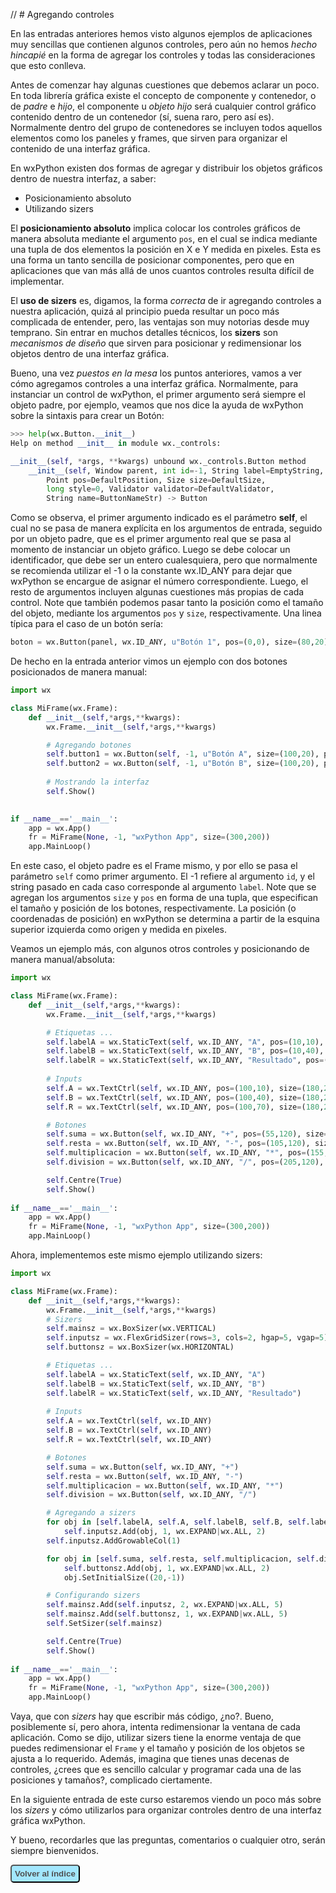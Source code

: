 // # Agregando controles

En las entradas anteriores hemos visto algunos ejemplos de aplicaciones muy sencillas 
que contienen algunos controles, pero aún no hemos *hecho hincapié* en la forma de 
agregar los controles y todas las consideraciones que esto conlleva.

Antes de comenzar hay algunas cuestiones que debemos aclarar un poco. En toda librería 
gráfica existe el concepto de componente y contenedor, o de *padre* e *hijo*, el 
componente u *objeto hijo* será cualquier control gráfico contenido dentro de un 
contenedor (sí, suena raro, pero así es). Normalmente dentro del grupo de contenedores 
se incluyen todos aquellos elementos como los paneles y frames, que sirven para 
organizar el contenido de una interfaz gráfica.

En wxPython existen dos formas de agregar y distribuir los objetos gráficos dentro 
de nuestra interfaz, a saber:

* Posicionamiento absoluto
* Utilizando sizers 

El **posicionamiento absoluto** implica colocar los controles gráficos de manera 
absoluta mediante el argumento `pos`, en el cual se indica mediante una tupla de dos 
elementos la posición en X e Y medida en pixeles. Esta es una forma un tanto sencilla de posicionar 
componentes, pero que en aplicaciones que van más allá de unos cuantos controles 
resulta difícil de implementar.

El **uso de sizers** es, digamos, la forma *correcta* de ir agregando controles a nuestra aplicación, 
quizá al principio pueda resultar un poco más complicada de entender, pero, las ventajas son muy notorias 
desde muy temprano. Sin entrar en muchos detalles técnicos, los **sizers** son *mecanismos de diseño* que 
sirven para posicionar y redimensionar los objetos dentro de una interfaz gráfica.

Bueno, una vez *puestos en la mesa* los puntos anteriores, vamos a ver cómo agregamos controles a una 
interfaz gráfica. Normalmente, para instanciar un control de wxPython, el primer argumento será 
siempre el objeto padre, por ejemplo, veamos que nos dice la ayuda de wxPython sobre la sintaxis 
para crear un Botón:

```python
>>> help(wx.Button.__init__)
Help on method __init__ in module wx._controls:

__init__(self, *args, **kwargs) unbound wx._controls.Button method
    __init__(self, Window parent, int id=-1, String label=EmptyString, 
        Point pos=DefaultPosition, Size size=DefaultSize, 
        long style=0, Validator validator=DefaultValidator, 
        String name=ButtonNameStr) -> Button
```

Como se observa, el primer argumento indicado es el parámetro **self**, el cual no se pasa de manera 
explícita en los argumentos de entrada, seguido por un objeto padre, que es el primer 
argumento real que se pasa al momento de instanciar un objeto gráfico. Luego se debe colocar un 
identificador, que debe ser un entero cualesquiera, pero que normalmente se recomienda utilizar 
el -1 o la constante wx.ID_ANY para dejar que wxPython se encargue de asignar el número correspondiente. 
Luego, el resto de argumentos incluyen algunas cuestiones más propias de cada control. Note que 
también podemos pasar tanto la posición como el tamaño del objeto, mediante los argumentos 
`pos` y `size`, respectivamente. Una linea típica para el caso de un botón sería:

```python
boton = wx.Button(panel, wx.ID_ANY, u"Botón 1", pos=(0,0), size=(80,20))
```

De hecho en la entrada anterior vimos un ejemplo con dos botones posicionados de manera manual:

```python
import wx

class MiFrame(wx.Frame):
    def __init__(self,*args,**kwargs):
        wx.Frame.__init__(self,*args,**kwargs)

        # Agregando botones
        self.button1 = wx.Button(self, -1, u"Botón A", size=(100,20), pos=(10,10))
        self.button2 = wx.Button(self, -1, u"Botón B", size=(100,20), pos=(10,50))
        
        # Mostrando la interfaz
        self.Show()

            
if __name__=='__main__':
    app = wx.App() 
    fr = MiFrame(None, -1, "wxPython App", size=(300,200))
    app.MainLoop()
```

En este caso, el objeto padre es el Frame mismo, y por ello se pasa el parámetro `self` como 
primer argumento. El -1 refiere al argumento `id`, y el string pasado en cada caso 
corresponde al argumento `label`. Note que se agregan los argumentos `size` y `pos` en forma 
de una tupla, que especifican el tamaño y posición de los botones, respectivamente. La 
posición (o coordenadas de posición) en wxPython se determina a partir de la esquina 
superior izquierda como origen y medida en pixeles.

Veamos un ejemplo más, con algunos otros controles y posicionando de manera manual/absoluta:

```python
import wx

class MiFrame(wx.Frame):
    def __init__(self,*args,**kwargs):
        wx.Frame.__init__(self,*args,**kwargs)

        # Etiquetas ...
        self.labelA = wx.StaticText(self, wx.ID_ANY, "A", pos=(10,10), size=(80,25))
        self.labelB = wx.StaticText(self, wx.ID_ANY, "B", pos=(10,40), size=(80,25))
        self.labelR = wx.StaticText(self, wx.ID_ANY, "Resultado", pos=(10,70), size=(80,25))
        
        # Inputs
        self.A = wx.TextCtrl(self, wx.ID_ANY, pos=(100,10), size=(180,25))
        self.B = wx.TextCtrl(self, wx.ID_ANY, pos=(100,40), size=(180,25))
        self.R = wx.TextCtrl(self, wx.ID_ANY, pos=(100,70), size=(180,25))

        # Botones
        self.suma = wx.Button(self, wx.ID_ANY, "+", pos=(55,120), size=(40,30))
        self.resta = wx.Button(self, wx.ID_ANY, "-", pos=(105,120), size=(40,30))
        self.multiplicacion = wx.Button(self, wx.ID_ANY, "*", pos=(155,120), size=(40,30))
        self.division = wx.Button(self, wx.ID_ANY, "/", pos=(205,120), size=(40,30))

        self.Centre(True)
        self.Show()
            
if __name__=='__main__':
    app = wx.App() 
    fr = MiFrame(None, -1, "wxPython App", size=(300,200))
    app.MainLoop()
```

Ahora, implementemos este mismo ejemplo utilizando sizers:

```python
import wx

class MiFrame(wx.Frame):
    def __init__(self,*args,**kwargs):
        wx.Frame.__init__(self,*args,**kwargs)
        # Sizers
        self.mainsz = wx.BoxSizer(wx.VERTICAL)
        self.inputsz = wx.FlexGridSizer(rows=3, cols=2, hgap=5, vgap=5)
        self.buttonsz = wx.BoxSizer(wx.HORIZONTAL)

        # Etiquetas ...
        self.labelA = wx.StaticText(self, wx.ID_ANY, "A")
        self.labelB = wx.StaticText(self, wx.ID_ANY, "B")
        self.labelR = wx.StaticText(self, wx.ID_ANY, "Resultado")
        
        # Inputs
        self.A = wx.TextCtrl(self, wx.ID_ANY)
        self.B = wx.TextCtrl(self, wx.ID_ANY)
        self.R = wx.TextCtrl(self, wx.ID_ANY)

        # Botones
        self.suma = wx.Button(self, wx.ID_ANY, "+")
        self.resta = wx.Button(self, wx.ID_ANY, "-")
        self.multiplicacion = wx.Button(self, wx.ID_ANY, "*")
        self.division = wx.Button(self, wx.ID_ANY, "/")

        # Agregando a sizers
        for obj in [self.labelA, self.A, self.labelB, self.B, self.labelR, self.R]:
            self.inputsz.Add(obj, 1, wx.EXPAND|wx.ALL, 2)
        self.inputsz.AddGrowableCol(1)

        for obj in [self.suma, self.resta, self.multiplicacion, self.division]:
            self.buttonsz.Add(obj, 1, wx.EXPAND|wx.ALL, 2)
            obj.SetInitialSize((20,-1))

        # Configurando sizers
        self.mainsz.Add(self.inputsz, 2, wx.EXPAND|wx.ALL, 5)
        self.mainsz.Add(self.buttonsz, 1, wx.EXPAND|wx.ALL, 5)
        self.SetSizer(self.mainsz)

        self.Centre(True)
        self.Show()
            
if __name__=='__main__':
    app = wx.App() 
    fr = MiFrame(None, -1, "wxPython App", size=(300,200))
    app.MainLoop()
```

Vaya, que con *sizers* hay que escribir más código, ¿no?. Bueno, posiblemente sí, 
pero ahora, intenta redimensionar la ventana de cada aplicación. Como se dijo, 
utilizar sizers tiene la enorme ventaja de que puedes redimensionar el `Frame` y 
el tamaño y posición de los objetos se ajusta a lo requerido. Además, imagina que 
tienes unas decenas de controles, ¿crees que es sencillo calcular y programar 
cada una de las posiciones y tamaños?, complicado ciertamente.

En la siguiente entrada de este curso estaremos viendo un poco más sobre los *sizers* 
y cómo utilizarlos para organizar controles dentro de una interfaz gráfica wxPython. 

Y bueno, recordarles que las preguntas, comentarios o cualquier otro, serán siempre 
bienvenidos.

<button type="button" style="background-color: rgba(102,217,255,0.6); border-radius: 5px; box-shadow: 2px #ffaaff; padding: 5px;">
<a href="http://www.pythondiario.com/2016/03/mini-curso-de-wxpython-1-introduccion.html#sumario-del-curso" style="color: #505050; 
text-decoration: none;"><strong>Volver al índice</strong></a></button>

